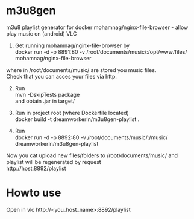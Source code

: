 # m3u8gen  
m3u8 playlist generator for docker mohamnag/nginx-file-browser - allow play music on (android) VLC  

1. Get running mohamnag/nginx-file-browser by  
docker run -d -p 8891:80 -v /root/documents/music/:/opt/www/files/ mohamnag/nginx-file-browser  

where in /root/documents/music/ are stored you music files.   
Check that you can acces your files via http.  


2. Run  
mvn -DskipTests package  
and obtain .jar in target/  

3. Run in project root (where Dockerfile located)    
docker build -t dreamworkerln/m3u8gen-playlist .  

4. Run  
docker run -d -p 8892:80 -v /root/documents/music/:/music/ dreamworkerln/m3u8gen-playlist  

Now you cat upload new files/folders to /root/documents/music/ and playlist will be regenerated by request  
http://host:8892/playlist

# Howto use
Open in vlc http://<you_host_name>:8892/playlist   
